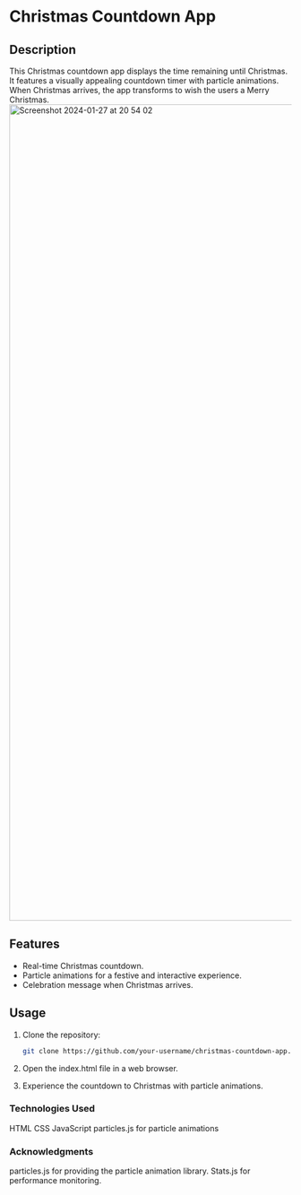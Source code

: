 # Christmas Countdown App

## Description

This Christmas countdown app displays the time remaining until Christmas. It features a visually appealing countdown timer with particle animations. When Christmas arrives, the app transforms to wish the users a Merry Christmas.
<img width="1457" alt="Screenshot 2024-01-27 at 20 54 02" src="https://github.com/torry91/timer-snowing/assets/149702982/658f0677-f685-450e-9bc9-c9b1a93df053">
## Features

- Real-time Christmas countdown.
- Particle animations for a festive and interactive experience.
- Celebration message when Christmas arrives.

## Usage

1. Clone the repository:

   ```bash
   git clone https://github.com/your-username/christmas-countdown-app.git

1. Open the index.html file in a web browser.

2. Experience the countdown to Christmas with particle animations.

### Technologies Used
HTML
CSS
JavaScript
particles.js for particle animations

### Acknowledgments
particles.js for providing the particle animation library.
Stats.js for performance monitoring.

